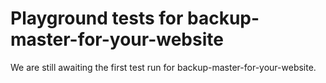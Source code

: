 # Playground tests for backup-master-for-your-website
We are still awaiting the first test run for backup-master-for-your-website.
